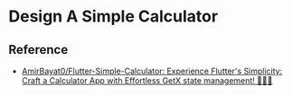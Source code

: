 # Design A Simple Calculator

## Reference

- [AmirBayat0/Flutter-Simple-Calculator: Experience Flutter's Simplicity: Craft a Calculator App with Effortless GetX state management! 🧮📱🚀](https://github.com/AmirBayat0/Flutter-Simple-Calculator/tree/main)
